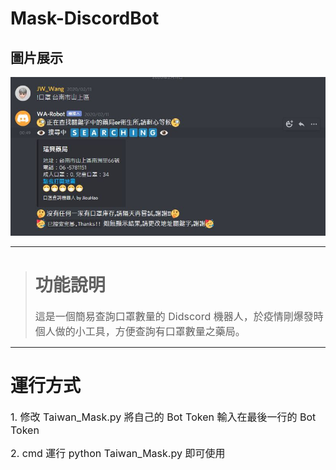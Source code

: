 # Mask-DiscordBot

## 圖片展示

![1](./public/1.jpg)

---

> # 功能說明
>
> <font size=3>這是一個簡易查詢口罩數量的 Didscord 機器人，於疫情剛爆發時個人做的小工具，方便查詢有口罩數量之藥局。</font>

---

# 運行方式

<font size=3>1. 修改 Taiwan_Mask.py 將自己的 Bot Token 輸入在最後一行的 Bot Token</font>

<font size=3>2. cmd 運行 python Taiwan_Mask.py 即可使用</font>
